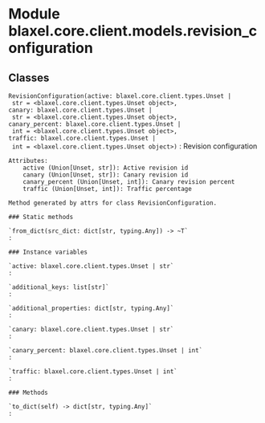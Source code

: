 Module blaxel.core.client.models.revision_configuration
=======================================================

Classes
-------

`RevisionConfiguration(active: blaxel.core.client.types.Unset | str = <blaxel.core.client.types.Unset object>, canary: blaxel.core.client.types.Unset | str = <blaxel.core.client.types.Unset object>, canary_percent: blaxel.core.client.types.Unset | int = <blaxel.core.client.types.Unset object>, traffic: blaxel.core.client.types.Unset | int = <blaxel.core.client.types.Unset object>)`
:   Revision configuration
    
    Attributes:
        active (Union[Unset, str]): Active revision id
        canary (Union[Unset, str]): Canary revision id
        canary_percent (Union[Unset, int]): Canary revision percent
        traffic (Union[Unset, int]): Traffic percentage
    
    Method generated by attrs for class RevisionConfiguration.

    ### Static methods

    `from_dict(src_dict: dict[str, typing.Any]) ‑> ~T`
    :

    ### Instance variables

    `active: blaxel.core.client.types.Unset | str`
    :

    `additional_keys: list[str]`
    :

    `additional_properties: dict[str, typing.Any]`
    :

    `canary: blaxel.core.client.types.Unset | str`
    :

    `canary_percent: blaxel.core.client.types.Unset | int`
    :

    `traffic: blaxel.core.client.types.Unset | int`
    :

    ### Methods

    `to_dict(self) ‑> dict[str, typing.Any]`
    :